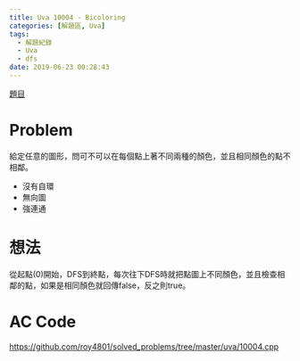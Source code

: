 ```yaml
---
title: Uva 10004 - Bicoloring
categories: [解題區, Uva]
tags:
  - 解題紀錄
  - Uva
  - dfs
date: 2019-06-23 00:28:43
---
```


[題目](https://uva.onlinejudge.org/index.php?option=com_onlinejudge&Itemid=8&page=show_problem&problem=945)

# Problem

給定任意的圖形，問可不可以在每個點上著不同兩種的顏色，並且相同顏色的點不相鄰。

* 沒有自環
* 無向圖
* 強連通

# 想法

從起點(0)開始，DFS到終點，每次往下DFS時就把點圖上不同顏色，並且檢查相鄰的點，如果是相同顏色就回傳false，反之則true。

# AC Code

https://github.com/roy4801/solved_problems/tree/master/uva/10004.cpp